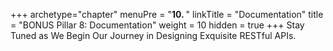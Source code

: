 +++
archetype="chapter"
menuPre = "<b>10. </b>"
linkTitle = "Documentation"
title = "BONUS Pillar 8: Documentation"
weight = 10
hidden = true
+++
Stay Tuned as We Begin Our Journey in Designing Exquisite RESTful APIs.
